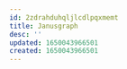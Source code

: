 ```yaml
---
id: 2zdrahduhqljlcdlpqxmemt
title: Janusgraph
desc: ''
updated: 1650043966501
created: 1650043966501
---
```


